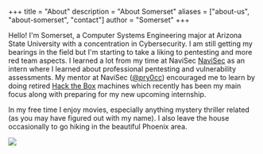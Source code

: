 +++
title = "About"
description = "About Somerset"
aliases = ["about-us", "about-somerset", "contact"]
author = "Somerset"
+++

<style>
	main {
    margin: 90px auto;
    padding: 0 15px;
    max-width: 70%;
	}
</style>

Hello! I'm Somerset, a Computer Systems Engineering major at Arizona State University with a concentration in Cybersecurity. I am still getting my bearings in the field but I'm starting to take a liking to pentesting and more red team aspects. I learned a lot from my time at NaviSec [NaviSec](https://navisec.io/) as an intern where I learned about professional pentesting and vulnerability assessments. My mentor at NaviSec ([@pry0cc](https://twitter.com/pry0cc)) encouraged me to learn by doing retired [Hack the Box](https://www.hackthebox.eu/) machines which recently has been my main focus along with preparing for my new upcoming internship.

In my free time I enjoy movies, especially anything mystery thriller related (as you may have figured out with my name). I also leave the house occasionally to go hiking in the beautiful Phoenix area.

![](https://npavliklaw.com/wp-content/uploads/2019/03/bigstock-Saguaro-Cactus-Grow-On-Pinnacl-251563729.jpg)